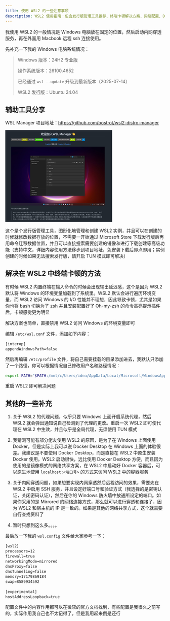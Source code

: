 ```yaml
---
title: 使用 WSL2 的一些注意事项
description: WSL2 使用指南：包含发行版管理工具推荐、终端卡顿解决方案、网络配置、Docker 使用建议和内网穿透设置等实用技巧
---
```


我使用 WSL2 的一般情况是 Windows 电脑放在固定的位置，然后启动内网穿透服务，再在外面用 Macbook 远程 ssh 连接使用。

先补充一下我的 Windows 电脑系统情况：

> Windows 版本：24H2 专业版
>
> 操作系统版本：26100.4652
>
> 已经通过 `wsl --update` 升级到最新版本（2025-07-14）
>
> WSL2 发行版：Ubuntu 24.04

## 辅助工具分享

WSL Manager 项目地址：https://github.com/bostrot/wsl2-distro-manager

<img src="assets/image-20250715153030328.png" alt="image-20250715153030328" style="zoom: 33%; " />

这个是个发行版管理工具，图形化地管理和创建 WSL2 实例，并且可以在创建的时候就修改数据存放的位置，不需要一开始通过 Microsoft Store 下载发行版后再用命令迁移数据位置，并且可以直接搜索需要创建的镜像和进行下载创建等高级功能（支持中文，详细内容使用方法移步到项目地址，免安装下载后即点即用；实例创建的时候如果无法搜索发行版，请开启 TUN 模式即可解决）

## 解决在 WSL2 中终端卡顿的方法

有时候 WSL2 内置终端在输入命令的时候会出现输出延迟感，这个是因为 WSL2 默认将 Windows 的环境变量加载到了系统里。WSL2 默认会进行遍历环境变量，而 WSL2 访问 Windows 的 I/O 性能并不理想，因此导致卡顿，尤其是如果你也将 bash 切换为了 zsh 并且安装配置好了 Oh-my-zsh 的命令高亮提示插件后，卡顿感觉更为明显

解决方案也简单，直接禁用 WSL2 访问 Windows 的环境变量即可

编辑 `/etc/wsl.conf` 文件，添加如下内容：

```text
[interop]
appendWindowsPath=false
```

然后再编辑 `/etc/profile` 文件，将自己需要挂载的目录添加进去，我默认只添加了一个路径，你可以根据情况自己修改用户名和路径情况：

```bash
export PATH="$PATH:/mnt/c/Users/idea/AppData/Local/Microsoft/WindowsApps"
```

重启 WSL2 即可解决问题

## 其他的一些补充

1. 关于 WSL2 的代理问题，似乎只要 Windows 上面开启系统代理，然后 WSL2 就会弹出通知说自己检测到了代理的更改。重启一次 WSL2 即可使代理在 WSL2 中生效，并且似乎是全局代理，无须使用 TUN 模式

2. 我猜测可能有部分佬友使用 WSL2 的原因，是为了在 Windows 上面使用 Docker，但是实际上我可以说 Docker Desktop 在 Windows 上面的体验很差。我建议是不要使用 Docker Desktop，而是直接在 WSL2 中原生安装 Docker 使用。WSL2 启动很快，远比使用 Docker Desktop 方便，而且因为使用的是镜像模式的网络共享方案，在 WSL2 中启动好 Docker 容器后，可以原生地使用 `localhost:<端口号>` 的方式来访问 WSL2 中的容器服务

3. 关于内网穿透问题，如果想要实现内网穿透然后远程访问的效果，需要先在 WSL2 中启用 SSH 服务，并且设定好端口号和验证方式（我选择的是密钥认证，关闭密码认证），然后在你的 Windows 防火墙中放通所设定的端口。如果你采用的是 Mirrored 的网络连接方式，那么就可以进行穿透和连接了，因为 WSL2 和宿主机的 IP 是一致的。如果是其他的网络共享方式，这个就需要自行查找资料了

4. 暂时只想到这么多。。。。

最后放一下我的 `wsl.config` 文件给大家参考一下：

```text
[wsl2]
processors=12
firewall=true
networkingMode=mirrored
dnsProxy=false
dnsTunneling=false
memory=17179869184
swap=8589934592

[experimental]
hostAddressLoopback=true
```
配置文件中的内容作用都可以在微软的官方文档找到，有些配置是我很久之前写的，实际作用我自己也不太记得了，但是我用起来倒是还行